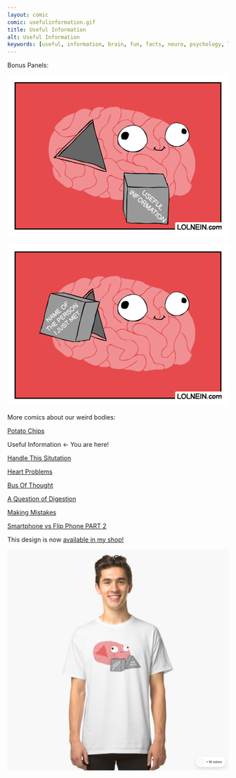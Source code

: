 ```yaml
---
layout: comic
comic: usefulinformation.gif
title: Useful Information
alt: Useful Information
keywords: [useful, information, brain, fun, facts, neuro, psychology, learning, studying, concentration]
---
```


Bonus Panels:

![Useful Information Bonus](/images/usefulinformation_bonus.gif)

![Useful Information Bonus 2](/images/usefulinformation_name.gif)


More comics about our weird bodies:

[Potato Chips](https://lolnein.com/2017/06/21/potatochips/)

Useful Information <- You are here!

[Handle This Situtation](https://lolnein.com/2019/04/25/handlethissituation/)

[Heart Problems](https://lolnein.com/2019/06/05/heartproblems/)

[Bus Of Thought](https://lolnein.com/2019/09/05/busofthought/)

[A Question of Digestion](https://lolnein.com/2019/09/10/aquestionofdigestion/)

[Making Mistakes](https://lolnein.com/2020/01/17/makingmistakes/)

[Smartphone vs Flip Phone PART 2](http://lolnein.com/2014/10/01/smartphones2/)



This design is now [available in my shop!](https://lolnein.redbubble.com) 

[![Useful Information Shirt](/images/usefulinformation_shirt2.png)](https://lolnein.redbubble.com)